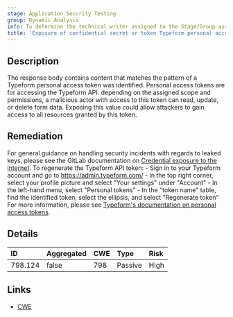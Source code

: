 ```yaml
---
stage: Application Security Testing
group: Dynamic Analysis
info: To determine the technical writer assigned to the Stage/Group associated with this page, see https://handbook.gitlab.com/handbook/product/ux/technical-writing/#assignments
title: 'Exposure of confidential secret or token Typeform personal access token'
---
```


## Description

The response body contains content that matches the pattern of a Typeform personal access token was identified. Personal access tokens are for accessing the Typeform API. depending on the assigned scope and permissions, a malicious actor with access to this token can read, update, or delete form data.
Exposing this value could allow attackers to gain access to all resources granted by this token.

## Remediation

For general guidance on handling security incidents with regards to leaked keys, please see the GitLab documentation on [Credential exposure to the internet](../../../../../security/responding_to_security_incidents.md#credential-exposure-to-public-internet). To regenerate the Typeform API token: - Sign in to your Typeform account and go to <https://admin.typeform.com/> - In the top right corner, select your profile picture and select "Your settings" under "Account" - In the left-hand menu, select "Personal tokens" - In the "token name" table, find the identified token, select the ellipsis, and select "Regenerate token" For more information, please see [Typeform's documentation on personal access tokens](https://www.typeform.com/developers/get-started/personal-access-token/).

## Details

| ID | Aggregated | CWE | Type | Risk |
|:---|:-----------|:----|:-----|:-----|
| 798.124 | false | 798 | Passive | High |

## Links

- [CWE](https://cwe.mitre.org/data/definitions/798.html)
